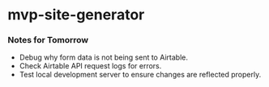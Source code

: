 # mvp-site-generator

### Notes for Tomorrow
- Debug why form data is not being sent to Airtable.
- Check Airtable API request logs for errors.
- Test local development server to ensure changes are reflected properly.
